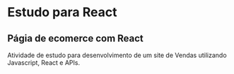 # Estudo para React 

## Págia de ecomerce com React 

Atividade de estudo para desenvolvimento de um site de Vendas utilizando Javascript, React e APIs. 

